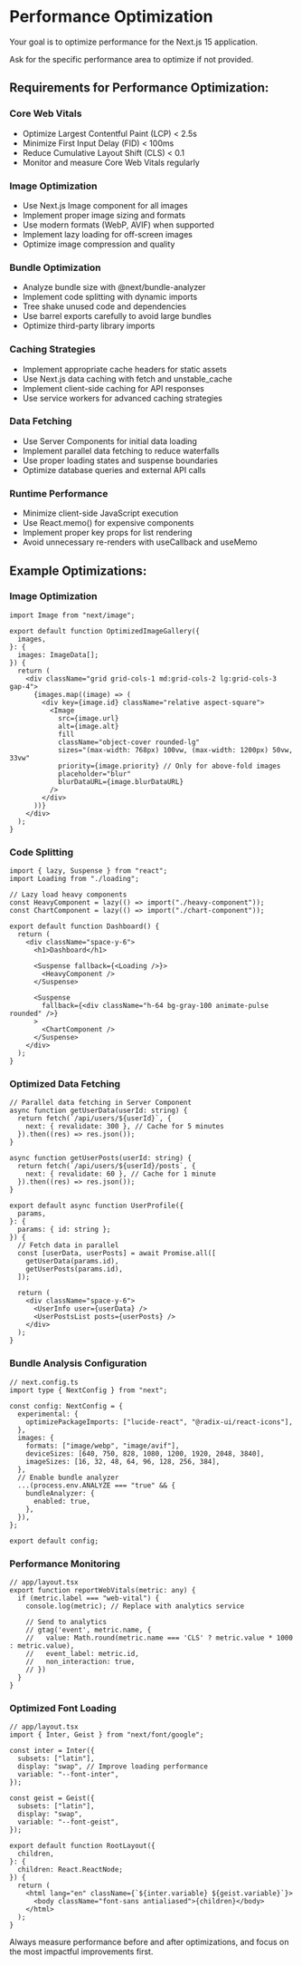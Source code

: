 # Performance Optimization

Your goal is to optimize performance for the Next.js 15 application.

Ask for the specific performance area to optimize if not provided.

## Requirements for Performance Optimization:

### Core Web Vitals

- Optimize Largest Contentful Paint (LCP) < 2.5s
- Minimize First Input Delay (FID) < 100ms
- Reduce Cumulative Layout Shift (CLS) < 0.1
- Monitor and measure Core Web Vitals regularly

### Image Optimization

- Use Next.js Image component for all images
- Implement proper image sizing and formats
- Use modern formats (WebP, AVIF) when supported
- Implement lazy loading for off-screen images
- Optimize image compression and quality

### Bundle Optimization

- Analyze bundle size with @next/bundle-analyzer
- Implement code splitting with dynamic imports
- Tree shake unused code and dependencies
- Use barrel exports carefully to avoid large bundles
- Optimize third-party library imports

### Caching Strategies

- Implement appropriate cache headers for static assets
- Use Next.js data caching with fetch and unstable_cache
- Implement client-side caching for API responses
- Use service workers for advanced caching strategies

### Data Fetching

- Use Server Components for initial data loading
- Implement parallel data fetching to reduce waterfalls
- Use proper loading states and suspense boundaries
- Optimize database queries and external API calls

### Runtime Performance

- Minimize client-side JavaScript execution
- Use React.memo() for expensive components
- Implement proper key props for list rendering
- Avoid unnecessary re-renders with useCallback and useMemo

## Example Optimizations:

### Image Optimization

```tsx
import Image from "next/image";

export default function OptimizedImageGallery({
  images,
}: {
  images: ImageData[];
}) {
  return (
    <div className="grid grid-cols-1 md:grid-cols-2 lg:grid-cols-3 gap-4">
      {images.map((image) => (
        <div key={image.id} className="relative aspect-square">
          <Image
            src={image.url}
            alt={image.alt}
            fill
            className="object-cover rounded-lg"
            sizes="(max-width: 768px) 100vw, (max-width: 1200px) 50vw, 33vw"
            priority={image.priority} // Only for above-fold images
            placeholder="blur"
            blurDataURL={image.blurDataURL}
          />
        </div>
      ))}
    </div>
  );
}
```

### Code Splitting

```tsx
import { lazy, Suspense } from "react";
import Loading from "./loading";

// Lazy load heavy components
const HeavyComponent = lazy(() => import("./heavy-component"));
const ChartComponent = lazy(() => import("./chart-component"));

export default function Dashboard() {
  return (
    <div className="space-y-6">
      <h1>Dashboard</h1>

      <Suspense fallback={<Loading />}>
        <HeavyComponent />
      </Suspense>

      <Suspense
        fallback={<div className="h-64 bg-gray-100 animate-pulse rounded" />}
      >
        <ChartComponent />
      </Suspense>
    </div>
  );
}
```

### Optimized Data Fetching

```tsx
// Parallel data fetching in Server Component
async function getUserData(userId: string) {
  return fetch(`/api/users/${userId}`, {
    next: { revalidate: 300 }, // Cache for 5 minutes
  }).then((res) => res.json());
}

async function getUserPosts(userId: string) {
  return fetch(`/api/users/${userId}/posts`, {
    next: { revalidate: 60 }, // Cache for 1 minute
  }).then((res) => res.json());
}

export default async function UserProfile({
  params,
}: {
  params: { id: string };
}) {
  // Fetch data in parallel
  const [userData, userPosts] = await Promise.all([
    getUserData(params.id),
    getUserPosts(params.id),
  ]);

  return (
    <div className="space-y-6">
      <UserInfo user={userData} />
      <UserPostsList posts={userPosts} />
    </div>
  );
}
```

### Bundle Analysis Configuration

```tsx
// next.config.ts
import type { NextConfig } from "next";

const config: NextConfig = {
  experimental: {
    optimizePackageImports: ["lucide-react", "@radix-ui/react-icons"],
  },
  images: {
    formats: ["image/webp", "image/avif"],
    deviceSizes: [640, 750, 828, 1080, 1200, 1920, 2048, 3840],
    imageSizes: [16, 32, 48, 64, 96, 128, 256, 384],
  },
  // Enable bundle analyzer
  ...(process.env.ANALYZE === "true" && {
    bundleAnalyzer: {
      enabled: true,
    },
  }),
};

export default config;
```

### Performance Monitoring

```tsx
// app/layout.tsx
export function reportWebVitals(metric: any) {
  if (metric.label === "web-vital") {
    console.log(metric); // Replace with analytics service

    // Send to analytics
    // gtag('event', metric.name, {
    //   value: Math.round(metric.name === 'CLS' ? metric.value * 1000 : metric.value),
    //   event_label: metric.id,
    //   non_interaction: true,
    // })
  }
}
```

### Optimized Font Loading

```tsx
// app/layout.tsx
import { Inter, Geist } from "next/font/google";

const inter = Inter({
  subsets: ["latin"],
  display: "swap", // Improve loading performance
  variable: "--font-inter",
});

const geist = Geist({
  subsets: ["latin"],
  display: "swap",
  variable: "--font-geist",
});

export default function RootLayout({
  children,
}: {
  children: React.ReactNode;
}) {
  return (
    <html lang="en" className={`${inter.variable} ${geist.variable}`}>
      <body className="font-sans antialiased">{children}</body>
    </html>
  );
}
```

Always measure performance before and after optimizations, and focus on the most impactful improvements first.
